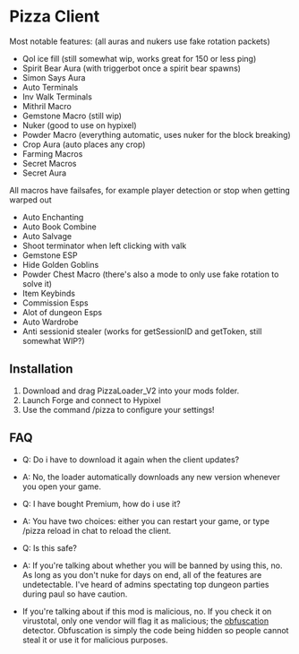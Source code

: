 # Pizza Client



Most notable features: (all auras and nukers use fake rotation packets)
- Qol ice fill (still somewhat wip, works great for 150 or less ping)
- Spirit Bear Aura (with triggerbot once a spirit bear spawns)
- Simon Says Aura
- Auto Terminals
- Inv Walk Terminals
- Mithril Macro
- Gemstone Macro (still wip)
- Nuker (good to use on hypixel)
- Powder Macro (everything automatic, uses nuker for the block breaking)
- Crop Aura (auto places any crop)
- Farming Macros
- Secret Macros
- Secret Aura

All macros have failsafes, for example player detection or stop when getting warped out
- Auto Enchanting
- Auto Book Combine
- Auto Salvage
- Shoot terminator when left clicking with valk
- Gemstone ESP
- Hide Golden Goblins
- Powder Chest Macro (there's also a mode to only use fake rotation to solve it)
- Item Keybinds
- Commission Esps
- Alot of dungeon Esps
- Auto Wardrobe
- Anti sessionid stealer (works for getSessionID and getToken, still somewhat WIP?)


## Installation

  1. Download and drag PizzaLoader_V2 into your mods folder.
  2. Launch Forge and connect to Hypixel
  3. Use the command /pizza to configure your settings!



## FAQ
- Q: Do i have to download it again when the client updates?
- A: No, the loader automatically downloads any new version whenever you open your game.

- Q: I have bought Premium, how do i use it?
- A: You have two choices: either you can restart your game, or type /pizza reload in chat to reload the client.

- Q: Is this safe?
- A: If you're talking about whether you will be banned by using this, no. As long as you don't nuke for days on end, all of the features are undetectable. I've heard of admins spectating top dungeon parties during paul so have caution.
  
- If you're talking about if this mod is malicious, no. If you check it on virustotal, only one vendor will flag it as malicious; the [obfuscation]([url](https://en.wikipedia.org/wiki/Obfuscation)) detector. Obfuscation is simply the code being hidden so people cannot steal it or use it for malicious purposes.
  
